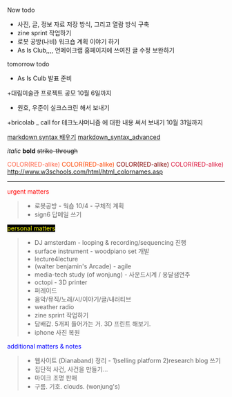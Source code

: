 



Now todo
+ 사진, 글, 정보 자료 저장 방식, 그리고 열람 방식 구축
+  zine sprint 작업하기
+ 로봇 공방(나비) 워크숍 계획 이야기 하기 
+ As Is Club,,,, 언메이크랩 홈페이지에 쓰여진 글 수정 보완하기



tomorrow todo

+ As Is Culb 발표 준비

+대림미술관 프로젝트 공모 
10월 6일까지 

+ 원호, 우준이 실크스크린 해서 보내기

+bricolab _ call for 테크노샤머니즘 에 대한 내용 써서 보내기 
   10월 31일까지 



[markdown syntax 배우기](http://dynalon.github.io/mdwiki/#!quickstart.md)
[markdown_syntax_advanced](http://daringfireball.net/projects/markdown/syntax)

*italic*
**bold**
~~strike-through~~

<span style="color:tomato">COLOR(RED-alike)</span>
<span style="color:orangered">COLOR(RED-alike)</span>
<span style="color:maroon">COLOR(RED-alike)</span>
<span style="color:crimson">COLOR(RED-alike)</span>
<http://www.w3schools.com/html/html_colornames.asp>

- - - -

<span style="color:red">
urgent matters</span>



> * 로봇공방 - 웍숍 10/4 - 구체적 계획
> * sign6 답메일 쓰기


<span style="color:yellow; background-color:black">
personal matters
</span>

> * DJ amsterdam - looping & recording/sequencing 진행
> * surface instrument - woodpiano set 개발
> * lecture4lecture
> * (walter benjamin's Arcade) - agile
> * media-tech study (of wonjung) - 사운드시계 / 옹달샘연주
> * octopi - 3D printer
> * 퍼레이드
> * 음악/뮤직/노래/시/이야기/글/내러티브
> * weather radio
> * zine sprint 작업하기
> * 담배갑. 5개피 들어가는 거. 3D 프린트 해보기.
> * iphone 사진 복원

<span style="color:blue">
additional matters & notes
</span>

> * 웹사이트 (Dianaband) 정리 - 1)selling platform 2)research blog 쓰기
> * 집단적 사건, 사건을 만들기...
> * 마이크 조명 판매
> * 구름. 기호. clouds. (wonjung's)
